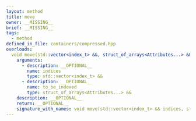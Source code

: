 ```yaml
---
layout: method
title: move
owner: __MISSING__
brief: __MISSING__
tags:
  - method
defined_in_file: containers/compressed.hpp
overloads:
  void move(std::vector<index_t> &&, struct_of_arrays<Attributes...> &&):
    arguments:
      - description: __OPTIONAL__
        name: indices
        type: std::vector<index_t> &&
      - description: __OPTIONAL__
        name: to_be_indexed
        type: struct_of_arrays<Attributes...> &&
    description: __OPTIONAL__
    return: __OPTIONAL__
    signature_with_names: void move(std::vector<index_t> && indices, struct_of_arrays<Attributes...> && to_be_indexed)
---
```

